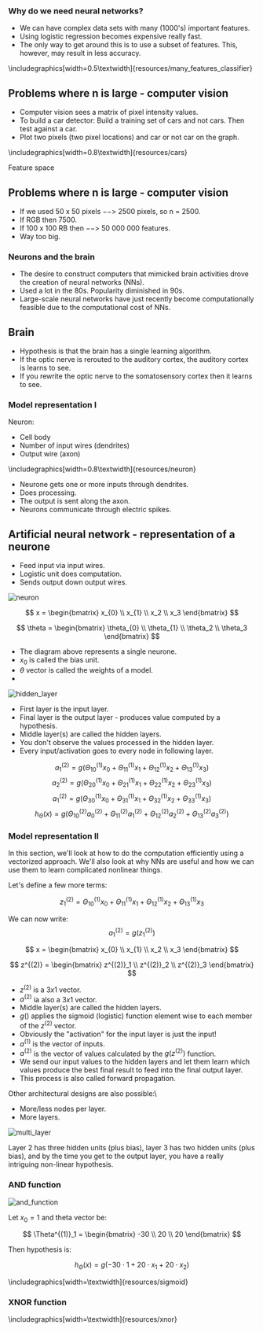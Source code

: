 ### Why do we need neural networks?

* We can have complex data sets with many (1000's) important features.
* Using logistic regression becomes expensive really fast.
* The only way to get around this is to use a subset of features. This, however, may result in less accuracy.


\includegraphics[width=0.5\textwidth]{resources/many_features_classifier}

## Problems where n is large - computer vision

* Computer vision sees a matrix of pixel intensity values.
* To build a car detector: Build a training set of cars and not cars. Then test against a car.
* Plot two pixels (two pixel locations) and car or not car on the graph.


\includegraphics[width=0.8\textwidth]{resources/cars}

Feature space
## Problems where n is large - computer vision

* If we used 50 x 50 pixels $-->$ 2500 pixels, so n = 2500.
* If RGB then 7500.
* If 100 x 100 RB then $-->$ 50 000 000 features.
* Way too big.


### Neurons and the brain


* The desire to construct computers that mimicked brain activities drove the creation of neural networks (NNs).
* Used a lot in the 80s. Popularity diminished in 90s.
* Large-scale neural networks have just recently become computationally feasible due to the computational cost of NNs.


## Brain


* Hypothesis is that the brain has a single learning algorithm.
* If the optic nerve is rerouted to the auditory cortex, the auditory cortex is learns to see.
* If you rewrite the optic nerve to the somatosensory cortex then it learns to see.


### Model representation I

Neuron:

* Cell body
* Number of input wires (dendrites)
* Output wire (axon)


\includegraphics[width=0.8\textwidth]{resources/neuron}


* Neurone gets one or more inputs through dendrites.
* Does processing.
* The output is sent along the axon.
* Neurons communicate through electric spikes.


## Artificial neural network - representation of a neurone


* Feed input via input wires.
* Logistic unit does computation.
* Sends output down output wires.

![neuron](https://user-images.githubusercontent.com/37275728/201517992-cdc14304-2af9-4821-bcae-71caa1a62663.png)


$$
x = \begin{bmatrix}
      x_{0} \\
      x_{1} \\
      x_2   \\
      x_3
    \end{bmatrix}
$$


$$
    \theta  = \begin{bmatrix}
      \theta_{0} \\
      \theta_{1} \\
      \theta_2   \\
      \theta_3
    \end{bmatrix}
$$

* The diagram above represents a single neurone.
* $x_0$ is called the bias unit.
* $\theta$ vector is called the weights of a model.
* 
![hidden_layer](https://user-images.githubusercontent.com/37275728/201517995-ff2af22c-ea22-4be9-9bfc-b7e6c771d69c.png)


* First layer is the input layer.
* Final layer is the output layer - produces value computed by a hypothesis.
* Middle layer(s) are called the hidden layers.
* You don't observe the values processed in the hidden layer.
* Every input/activation goes to every node in following layer.


$$a^{(2)}_1 = g(\Theta^{(1)}_{10}x_0+\Theta^{(1)}_{11}x_1+\Theta^{(1)}_{12}x_2+\Theta^{(1)}_{13}x_3)$$
$$a^{(2)}_2 = g(\Theta^{(1)}_{20}x_0+\Theta^{(1)}_{21}x_1+\Theta^{(1)}_{22}x_2+\Theta^{(1)}_{23}x_3)$$
$$a^{(2)}_1 = g(\Theta^{(1)}_{30}x_0+\Theta^{(1)}_{31}x_1+\Theta^{(1)}_{32}x_2+\Theta^{(1)}_{33}x_3)$$
$$h_{\Theta}(x) = g(\Theta^{(2)}_{10}a^{(2)}_0+\Theta^{(2)}_{11}a^{(2)}_1+\Theta^{(2)}_{12}a^{(2)}_2+\Theta^{(2)}_{13}a^{(2)}_3)$$

### Model representation II
In this section, we'll look at how to do the computation efficiently using a vectorized approach. We'll also look at why NNs are useful and how we can use them to learn complicated nonlinear things.


Let's define a few more terms:

$$z^{(2)}_1 = \Theta^{(1)}_{10}x_0+\Theta^{(1)}_{11}x_1+\Theta^{(1)}_{12}x_2+\Theta^{(1)}_{13}x_3$$


We can now write:
$$a^{(2)}_1 = g(z^{(2)}_1)$$

$$
  x = \begin{bmatrix}
    x_{0} \\
    x_{1} \\
    x_2   \\
    x_3
  \end{bmatrix}
$$

$$
  z^{(2)} = \begin{bmatrix}
    z^{(2)}_1 \\
    z^{(2)}_2 \\
    z^{(2)}_3
  \end{bmatrix}
$$

* $z^{(2)}$ is a $3x1$ vector.
* $a^{(2)}$ ia also a $3x1$ vector.
* Middle layer(s) are called the hidden layers.
* $g()$ applies the sigmoid (logistic) function element wise to each member of the $z^{(2)}$ vector.
* Obviously the "activation" for the input layer is just the input!
* $a^{(1)}$ is the vector of inputs.
* $a^{(2)}$ is the vector of values calculated by the $g(z^{(2)})$ function.
* We send our input values to the hidden layers and let them learn which values produce the best final result to feed into the final output layer.
* This process is also called forward propagation.

Other architectural designs are also possible:\\

* More/less nodes per layer.
* More layers.


![multi_layer](https://user-images.githubusercontent.com/37275728/201517998-e5f9f245-a6f1-4aed-8a58-fcb0178f38c4.png)


Layer 2 has three hidden units (plus bias), layer 3 has two hidden units (plus bias), and by the time you get to the output layer, you have a really intriguing non-linear hypothesis.

### AND function

![and_function](https://user-images.githubusercontent.com/37275728/201518002-72b41fb7-ca3f-4612-aa65-c34f58138737.png)

Let $x_0 = 1$ and theta vector be:

$$
  \Theta^{(1)}_1 = \begin{bmatrix}
    -30 \\
    20  \\
    20
  \end{bmatrix}
$$

Then hypothesis is:

$$h_{\Theta}(x) = g(-30 \cdot 1 + 20 \cdot x_1 + 20 \cdot x_2)$$

\includegraphics[width=\textwidth]{resources/sigmoid}

### XNOR function

\includegraphics[width=\textwidth]{resources/xnor}
